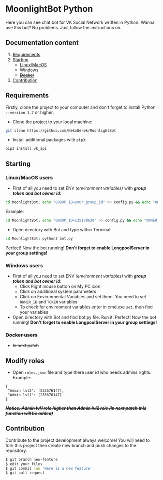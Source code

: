 # MoonlightBot Python

Here you can see chat bot for VK Social Network written in Python. Wanna use this bot? No problems. Just follow the instructions on.

## Documentation content
1. [Requirements][1]
2. [Starting][2]
    * [Linux/MacOS][3]
    * [Windows][4]
    * [~~Docker~~][5]
3. [Contribution][6]    

## Requirements
Firstly, clone the project to your computer and don't forget to install Python `--version 3.7` or higher.
* Clone the project to your local machine: <br>
```bash
git clone https://github.com/NekoDerek/MoonlightBot
```
* Install additional packages with `pip3`: <br>
```bash
pip3 install vk_api 
```
## Starting

### Linux/MacOS users
* First of all you need to set ENV _(environment variables)_ with **_group token and bot owner id_**: <br>
 ```bash
 cd MoonlightBot; echo "GROUP_ID=your_group_id" >> config.py && echo "OWNER_ID=owner_id" >> config.py && echo "TOKEN=your_group_token" >> config.py
 ```
 Example: <br>
 ```bash
 cd MoonlightBot; echo "GROUP_ID=135178620" >> config.py && echo "OWNER_ID=233676147" >> config.py && echo "TOKEN=dfbipvsvbuir9u34938420fehwf" >> config.py
 ```
* Open directory with Bot and type within Terminal: <br>
 ```bash
 cd MoonlightBot; python3 bot.py
 ```
Perfect! Now the bot running! **Don't forget to enable LongpoolServer in your group settings!**

### Windows users
* First of all you need to set ENV _(environment variables)_ with **_group token and bot owner id_**: <br>
    * Click Right mouse button on My PC icon
    * Click on additional system parameters 
    * Click on Environmental Variables and set them. You need to set `OWNER_ID` and `TOKEN` variables
    * To check for environment variables enter in cmd.exe `set`, then find your variables
* Open directory with Bot and find bot.py file. Run it.
Perfect! Now the bot running! **Don't forget to enable LongpoolServer in your group settings!**

### ~~Docker users~~
* ~~In next patch~~

## Modify roles
* Open `roles.json` file and type there user id who needs admins rights.
Example: <br>
```json5
{
 "Admin lvl2": [233676147],
 "Admin lvl1": [233676147]
}
```
**~~_Notice: Admin lvl1 role higher than Admin lvl2 role (in next patch this function will be added)_~~**

## Contribution
Contribute to the project development always welcome! You will need to fork this project then create new branch and push changes to the repository.<br>
```bash
$ git branch new-feature
$ edit your files
$ git commit -am 'Here is a new feature'
$ git pull-request
```
[1]:https://github.com/NekoDerek/MoonlightBot#requirements
[2]:https://github.com/NekoDerek/MoonlightBot#starting
[3]:https://github.com/NekoDerek/MoonlightBot#linuxmacos-users
[4]:https://github.com/NekoDerek/MoonlightBot#windows-users
[5]:https://github.com/NekoDerek/MoonlightBot#docker-users
[6]:https://github.com/NekoDerek/MoonlightBot#contribution
